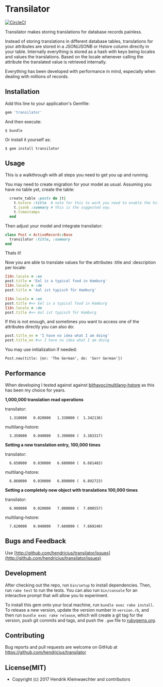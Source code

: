 # Transilator

[![CircleCI](https://circleci.com/gh/hendricius/transilator.svg?style=svg)](https://circleci.com/gh/hendricius/transilator)

Transilator makes storing translations for database records painless.

Instead of storing translations in different database tables, translations for your attributes are stored in a JSON/JSONB or Hstore column directly in your table. Internally everything is stored as a hash with keys being locales and values the translations. Based on the locale whenever calling the attribute the translated value is retrieved internally.

Everything has been developed with performance in mind, especially when dealing with millions of records.

## Installation

Add this line to your application's Gemfile:

```ruby
gem 'transilator'
```

And then execute:

    $ bundle

Or install it yourself as:

    $ gem install transilator

## Usage

This is a walkthrough with all steps you need to get you up and running.

You may need to create migration for your model as usual. Assuming you have no
table yet, create the table:

```ruby
  create_table :posts do |t|
    t.hstore :title  # note for this to work you need to enable the hstore extension in your database.
    t.jsonb :summary # this is the suggested way.
    t.timestamps
  end
```

Then adjust your model and integrate transilator:

```ruby
class Post < ActiveRecord::Base
  transilator :title, :summary
end
```

Thats it!

Now you are able to translate values for the attributes :title and :description per locale:

```ruby
I18n.locale = :en
post.title = 'Eel is a typical food in Hamburg'
I18n.locale = :de
post.title = 'Aal ist typisch für Hamburg'

I18n.locale = :en
post.title #=> Eel is a typical food in Hamburg
I18n.locale = :de
post.title #=> Aal ist typisch für Hamburg
```

If this is not enough, and sometimes you want to access one of the attributes directly you can also do:


```ruby
post.title_en = 'I have no idea what I am doing'
post.title_en #=> I have no idea what I am doing
```


You may use initialization if needed:

    Post.new(title: {en: 'The German', de: 'Serr German'})

## Performance ##

When developing I tested against against [bithavoc/multilang-hstore](https://github.com/bithavoc/multilang-hstore) as this has been my choice for years.

**1,000,000 translation read operations**

transilator:
```
  1.310000   0.020000   1.330000 (  1.342136)
```

multilang-hstore:
```
  3.350000   0.040000   3.390000 (  3.383317)
```


**Setting a new translation entry, 100,000 times**

transilator:
```
  6.650000   0.030000   6.680000 (  6.681483)
```

multilang-hstore:
```
  6.860000   0.030000   6.890000 (  6.892723)
```

**Setting a completely new object with translations 100,000 times**

transilator:

```
  6.980000   0.020000   7.000000 (  7.000557)
```

multilang-hstore:

```
  7.620000   0.040000   7.660000 (  7.669240)
```

## Bugs and Feedback

Use [http://github.com/hendricius/transilator/issues](http://github.com/hendricius/transilator/issues)

## Development

After checking out the repo, run `bin/setup` to install dependencies. Then, run `rake test` to run the tests. You can also run `bin/console` for an interactive prompt that will allow you to experiment.

To install this gem onto your local machine, run `bundle exec rake install`. To release a new version, update the version number in `version.rb`, and then run `bundle exec rake release`, which will create a git tag for the version, push git commits and tags, and push the `.gem` file to [rubygems.org](https://rubygems.org).


## Contributing

Bug reports and pull requests are welcome on GitHub at https://github.com/hendricius/transilator

## License(MIT)

* Copyright (c) 2017 Hendrik Kleinwaechter and contributors
